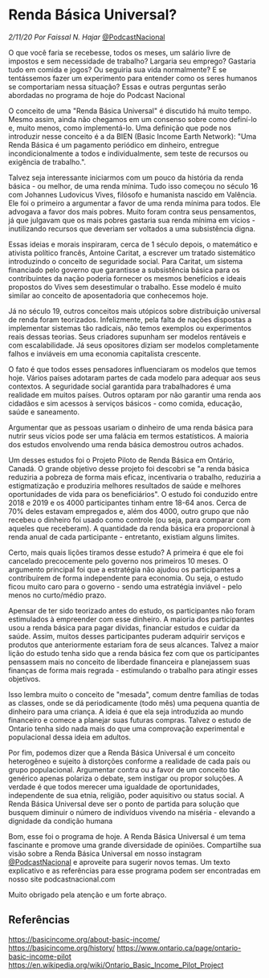 <!-- 5u0Ig6cQyJAYnvxZTOzHn5 -->
# Renda Básica Universal? 
*2/11/20* 
*Por Faissal N. Hajar* 
[@PodcastNacional](https://www.instagram.com/podcastnacional/)


O que você faria se recebesse, todos os meses, um salário livre de impostos e sem necessidade de trabalho? Largaria seu emprego? Gastaria tudo em comida e jogos? Ou seguiria sua vida normalmente? E se tentássemos fazer um experimento para entender como os seres humanos se comportariam nessa situação? Essas e outras perguntas serão abordadas no programa de hoje do Podcast Nacional

O conceito de uma "Renda Básica Universal" é discutido há muito tempo. Mesmo assim, ainda não chegamos em um consenso sobre como definí-lo e, muito menos, como implementá-lo. Uma definição que pode nos introduzir nesse conceito é a da BIEN (Basic Income Earth Network): "Uma Renda Básica é um pagamento periódico em dinheiro, entregue incondicionalmente a todos e individualmente, sem teste de recursos ou exigência de trabalho.".

Talvez seja interessante iniciarmos com um pouco da história da renda básica - ou melhor, de uma renda mínima. Tudo isso começou no século 16 com Johannes Ludovicus Vives, filósofo e humanista nascido em Valência. Ele foi o primeiro a argumentar a favor de uma renda mínima para todos. Ele advogava a favor dos mais pobres. Muito foram contra seus pensamentos, já que julgavam que os mais pobres gastaria sua renda mínima em vícios - inutilizando recursos que deveriam ser voltados a uma subsistência digna.

Essas ideias e morais inspiraram, cerca de 1 século depois, o matemático e ativista político francês, Antoine Caritat, a escrever um tratado sistemático introduzindo o conceito de seguridade social. Para Caritat, um sistema financiado pelo governo que garantisse a subsistência básica para os contribuintes da nação poderia fornecer os mesmos benefícios e ideais propostos do Vives sem desestimular o trabalho. Esse modelo é muito similar ao conceito de aposentadoria que conhecemos hoje.

Já no século 19, outros conceitos mais utópicos sobre distribuição universal de renda foram teorizados. Infelizmente, pela falta de nações dispostas a implementar sistemas tão radicais, não temos exemplos ou experimentos reais dessas teorias. Seus criadores supunham ser modelos rentáveis e com escalabilidade. Já seus opositores diziam ser modelos completamente falhos e inviáveis em uma economia capitalista crescente.

O fato é que todos esses pensadores influenciaram os modelos que temos hoje. Vários países adotaram partes de cada modelo para adequar aos seus contextos. A seguridade social garantida para trabalhadores é uma realidade em muitos países. Outros optaram por não garantir uma renda aos cidadãos e sim acessos à serviços básicos - como comida, educação, saúde e saneamento.

Argumentar que as pessoas usariam o dinheiro de uma renda básica para nutrir seus vícios pode ser uma falácia em termos estatísticos. A maioria dos estudos envolvendo uma renda básica demostrou outros achados.

Um desses estudos foi o Projeto Piloto de Renda Básica em Ontário, Canadá. O grande objetivo desse projeto foi descobri se "a renda básica reduziria a pobreza de forma mais eficaz, incentivaria o trabalho, reduziria a estigmatização e produziria melhores resultados de saúde e melhores oportunidades de vida para os beneficiários". O estudo foi conduzido entre 2018 e 2019 e os 4000 participantes tinham entre 18-64 anos. Cerca de 70% deles estavam empregados e, além dos 4000, outro grupo que não recebeu o dinheiro foi usado como controle (ou seja, para comparar com aqueles que receberam). A quantidade da renda básica era proporcional à renda anual de cada participante - entretanto, existiam alguns limites.

Certo, mais quais lições tiramos desse estudo? A primeira é que ele foi cancelado precocemente pelo governo nos primeiros 10 meses. O argumento principal foi que a estratégia não ajudou os participantes a contribuírem de forma independente para economia. Ou seja, o estudo ficou muito caro para o governo - sendo uma estratégia inviável - pelo menos no curto/médio prazo.

Apensar de ter sido teorizado antes do estudo, os participantes não foram estimulados à empreender com esse dinheiro. A maioria dos participantes usou a renda básica para pagar dívidas, financiar estudos e cuidar da saúde. Assim, muitos desses participantes puderam adquirir serviços e produtos que anteriormente estariam fora de seus alcances. Talvez a maior lição do estudo tenha sido que a renda básica fez com que os participantes pensassem mais no conceito de liberdade financeira e planejassem suas finanças de forma mais regrada - estimulando o trabalho para atingir esses objetivos.

Isso lembra muito o conceito de "mesada", comum dentre famílias de todas as classes, onde se dá periodicamente (todo mês) uma pequena quantia de dinheiro para uma criança. A ideia é que ela seja introduzida ao mundo financeiro e comece a planejar suas futuras compras. Talvez o estudo de Ontario tenha sido nada mais do que uma comprovação experimental e populacional dessa ideia em adultos.

Por fim, podemos dizer que a Renda Básica Universal é um conceito heterogêneo e sujeito à distorções conforme a realidade de cada país ou grupo populacional. Argumentar contra ou a favor de um conceito tão genérico apenas polariza o debate, sem instigar ou propor soluções. A verdade é que todos merecer uma igualdade de oportunidades, independente de sua etnia, religião, poder aquisitivo ou status social. A Renda Básica Universal deve ser o ponto de partida para solução que busquem diminuir o número de indivíduos vivendo na miséria - elevando a dignidade da condição humana

Bom, esse foi o programa de hoje.
A Renda Básica Universal é um tema fascinante e promove uma grande diversidade de opiniões. Compartilhe sua visão sobre a Renda Básica Universal em nosso instagram [@PodcastNacional](https://www.instagram.com/podcastnacional/) e aproveite para sugerir novos temas. Um texto explicativo e as referências para esse programa podem ser encontradas em nosso site podcastnacional.com

Muito obrigado pela atenção e um forte abraço.

## Referências

<https://basicincome.org/about-basic-income/>
<https://basicincome.org/history/>
<https://www.ontario.ca/page/ontario-basic-income-pilot>
<https://en.wikipedia.org/wiki/Ontario_Basic_Income_Pilot_Project>